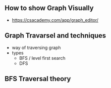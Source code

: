 ## How to show Graph Visually

- https://csacademy.com/app/graph_editor/

## Graph Travarsel and techniques

- way of traversing graph
- types
  - BFS / level first search
  - DFS

## BFS Traversal theory
